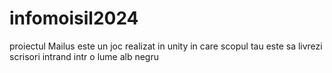 # infomoisil2024

proiectul Mailus este un joc realizat in unity in care scopul tau este sa livrezi scrisori intrand intr o lume alb negru 
